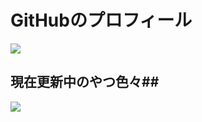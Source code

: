 # GitHubのプロフィール

[![](https://github-readme-stats.vercel.app/api?username=p-yttor4869&show_icons=true&theme=midnight-purple)](https://github.com/p-yttor4869)
## 現在更新中のやつ色々##
![](https://github-readme-stats.vercel.app/api/pin/?username=p-yttor4869&repo=DiscordVerifiyBot&theme=midnight-purple)

